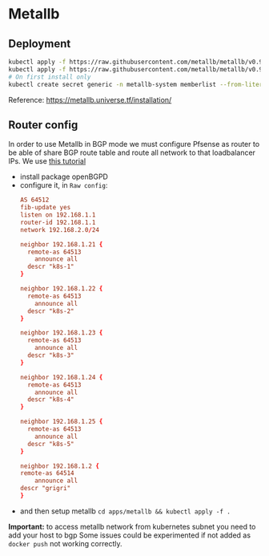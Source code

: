 # Metallb

## Deployment

```bash
kubectl apply -f https://raw.githubusercontent.com/metallb/metallb/v0.9.3/manifests/namespace.yaml
kubectl apply -f https://raw.githubusercontent.com/metallb/metallb/v0.9.3/manifests/metallb.yaml
# On first install only
kubectl create secret generic -n metallb-system memberlist --from-literal=secretkey="$(openssl rand -base64 128)"
```

Reference: https://metallb.universe.tf/installation/

## Router config

In order to use Metallb in BGP mode we must configure Pfsense as router to be able of share
BGP route table and route all network to that loadbalancer IPs. We use
[this tutorial](https://www.danmanners.com/posts/pfsense-bgp-kubernetes/)


- install package openBGPD
- configure it, in `Raw config`:
  ```conf
  AS 64512
  fib-update yes
  listen on 192.168.1.1
  router-id 192.168.1.1
  network 192.168.2.0/24

  neighbor 192.168.1.21 {
  	remote-as 64513
      announce all
  	descr "k8s-1"
  }

  neighbor 192.168.1.22 {
  	remote-as 64513
      announce all
  	descr "k8s-2"
  }

  neighbor 192.168.1.23 {
  	remote-as 64513
      announce all
  	descr "k8s-3"
  }

  neighbor 192.168.1.24 {
  	remote-as 64513
      announce all
  	descr "k8s-4"
  }

  neighbor 192.168.1.25 {
  	remote-as 64513
      announce all
  	descr "k8s-5"
  }

  neighbor 192.168.1.2 {
  remote-as 64514
      announce all
  descr "grigri"
  }

  ```
- and then setup metallb `cd apps/metallb && kubectl apply -f .`

**Important:** to access metallb network from kubernetes subnet you need to add your host to bgp
Some issues could be experimented if not added as `docker push` not working correctly.

